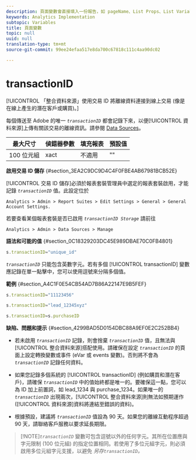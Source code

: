 ```yaml
---
description: 頁面變數會直接填入一份報告，如 pageName、List Props、List Variables 等。
keywords: Analytics Implementation
subtopic: Variables
title: 頁面變數
topic: null
uuid: null
translation-type: tm+mt
source-git-commit: 99ee24efaa517e8da700c67818c111c4aa90dc02

---
```



# transactionID

[!UICONTROL 「整合資料來源」使用交易 ID 將離線資料連接到線上交易 (像是在線上產生的潛在客戶或購買)。]


<!-- 

transactionID.xml

 -->

每個傳送至 Adobe 的唯一 *`transactionID`* 都會記錄下來，以便[!UICONTROL 資料來源]上傳有關該交易的離線資訊。請參閱 [Data Sources](https://marketing.adobe.com/resources/help/en_US/sc/datasources/)。

| 最大尺寸 | 偵錯器參數 | 填充報表 | 預設值 |
|---|---|---|---|
| 100 位元組 | xact | 不適用 | "" |

**啟用交易 ID 儲存** {#section_3EA2C9DC9D4C4F0FBE4AB67981BCB52E}

[!UICONTROL 交易 ID 儲存]必須於報表套裝管理員中選定的報表套裝啟用，才能記錄 *`transactionID`* 值。此設定位於

```
Analytics > Admin > Report Suites > Edit Settings > General > General Account Settings.
```

若要查看某個報表套裝是否已啟用 *`transactionID Storage`* 請前往

```
Analytics > Admin > Data Sources > Manage
```

**語法和可能的值** {#section_0C18329203DC45E989DBAE70C0FB4801}

```js
s.transactionID="unique_id"
```

*`transactionID`* 只能包含英數字元。若有多個 [!UICONTROL transactionID] 變數應記錄在單一點擊中，您可以使用逗號來分隔多個值。

**範例** {#section_A4C1F0E54CB54AD7B86A22147E9B5FEF}

```js
s.transactionID="11123456"
```

```js
s.transactionID="lead_12345xyz"
```

```js
s.transactionID=s.purchaseID
```

**缺陷、問題和提示** {#section_4299BAD5D0154DBC88A9EF0E2C252BB4}

* 若未啟用 *`transactionID`* 記錄，則會捨棄 *`transactionID`* 值，且無法與[!UICONTROL 整合資料來源]搭配使用。請確保在設定 *`transactionID`* 的頁面上設定轉換變數或事件 (eVar 或 events 變數)。否則將不會為 *`transactionID`* 記錄任何資料。

* 如果您記錄多個系統的 [!UICONTROL transactionID] (例如購買和潛在客戶)，請確保 *`transactionID`* 中的值始終都是唯一的。要確保這一點，您可以為 ID 加上前置詞，如 lead_1234 與 purchase_1234。如果唯一的 *`transactionID`* 出現兩次，[!UICONTROL 整合資料來源]則無法如預期運作 ([!UICONTROL 資料來源]資料將連結至錯誤的資料)。

* 根據預設，建議將 *`transactionID`* 值設為 90 天。如果您的離線互動程序超過 90 天，請聯絡客戶服務以要求延長期限。

> [!NOTE]*`transactionID`* 變數可包含逗號以外的任何字元。其所在位置應與字元限制 (100 位元組) 的指定位置相同。若使用了多位元組字元，則必須啟用多位元組字元支援，以避免  *另存`transactionID`。*
